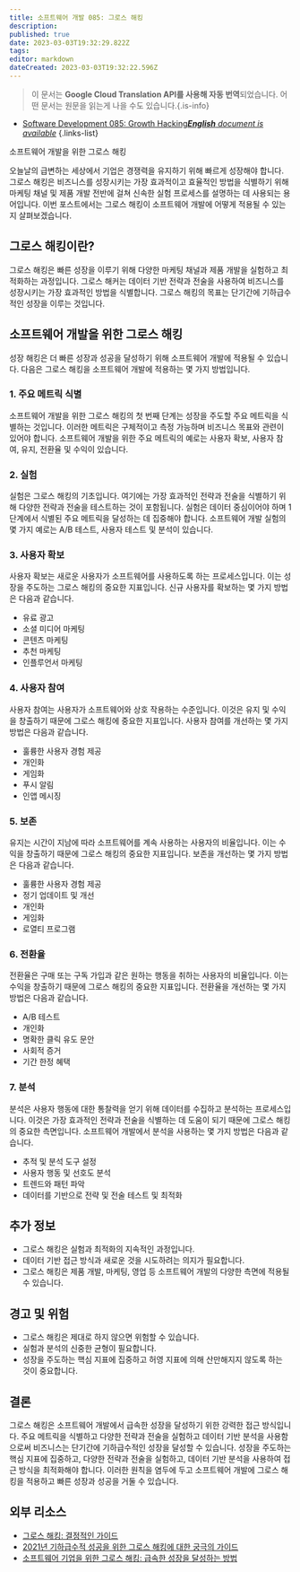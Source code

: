 ```yaml
---
title: 소프트웨어 개발 085: 그로스 해킹
description: 
published: true
date: 2023-03-03T19:32:29.822Z
tags: 
editor: markdown
dateCreated: 2023-03-03T19:32:22.596Z
---
```


> 이 문서는 **Google Cloud Translation API를 사용해 자동 번역**되었습니다.
어떤 문서는 원문을 읽는게 나을 수도 있습니다.{.is-info}



- [Software Development 085: Growth Hacking***English** document is available*](/en/Knowledge-base/Software-Development/Learning/software-development-085-growth-hacking)
{.links-list}


소프트웨어 개발을 위한 그로스 해킹

오늘날의 급변하는 세상에서 기업은 경쟁력을 유지하기 위해 빠르게 성장해야 합니다. 그로스 해킹은 비즈니스를 성장시키는 가장 효과적이고 효율적인 방법을 식별하기 위해 마케팅 채널 및 제품 개발 전반에 걸쳐 신속한 실험 프로세스를 설명하는 데 사용되는 용어입니다. 이번 포스트에서는 그로스 해킹이 소프트웨어 개발에 어떻게 적용될 수 있는지 살펴보겠습니다.

## 그로스 해킹이란?

그로스 해킹은 빠른 성장을 이루기 위해 다양한 마케팅 채널과 제품 개발을 실험하고 최적화하는 과정입니다. 그로스 해커는 데이터 기반 전략과 전술을 사용하여 비즈니스를 성장시키는 가장 효과적인 방법을 식별합니다. 그로스 해킹의 목표는 단기간에 기하급수적인 성장을 이루는 것입니다.

## 소프트웨어 개발을 위한 그로스 해킹

성장 해킹은 더 빠른 성장과 성공을 달성하기 위해 소프트웨어 개발에 적용될 수 있습니다. 다음은 그로스 해킹을 소프트웨어 개발에 적용하는 몇 가지 방법입니다.

### 1. 주요 메트릭 식별

소프트웨어 개발을 위한 그로스 해킹의 첫 번째 단계는 성장을 주도할 주요 메트릭을 식별하는 것입니다. 이러한 메트릭은 구체적이고 측정 가능하며 비즈니스 목표와 관련이 있어야 합니다. 소프트웨어 개발을 위한 주요 메트릭의 예로는 사용자 확보, 사용자 참여, 유지, 전환율 및 수익이 있습니다.

### 2. 실험

실험은 그로스 해킹의 기초입니다. 여기에는 가장 효과적인 전략과 전술을 식별하기 위해 다양한 전략과 전술을 테스트하는 것이 포함됩니다. 실험은 데이터 중심이어야 하며 1단계에서 식별된 주요 메트릭을 달성하는 데 집중해야 합니다. 소프트웨어 개발 실험의 몇 가지 예로는 A/B 테스트, 사용자 테스트 및 분석이 있습니다.

### 3. 사용자 확보

사용자 확보는 새로운 사용자가 소프트웨어를 사용하도록 하는 프로세스입니다. 이는 성장을 주도하는 그로스 해킹의 중요한 지표입니다. 신규 사용자를 확보하는 몇 가지 방법은 다음과 같습니다.

- 유료 광고
- 소셜 미디어 마케팅
- 콘텐츠 마케팅
- 추천 마케팅
- 인플루언서 마케팅

### 4. 사용자 참여

사용자 참여는 사용자가 소프트웨어와 상호 작용하는 수준입니다. 이것은 유지 및 수익을 창출하기 때문에 그로스 해킹에 중요한 지표입니다. 사용자 참여를 개선하는 몇 가지 방법은 다음과 같습니다.

- 훌륭한 사용자 경험 제공
- 개인화
- 게임화
- 푸시 알림
- 인앱 메시징

### 5. 보존

유지는 시간이 지남에 따라 소프트웨어를 계속 사용하는 사용자의 비율입니다. 이는 수익을 창출하기 때문에 그로스 해킹의 중요한 지표입니다. 보존을 개선하는 몇 가지 방법은 다음과 같습니다.

- 훌륭한 사용자 경험 제공
- 정기 업데이트 및 개선
- 개인화
- 게임화
- 로열티 프로그램

### 6. 전환율

전환율은 구매 또는 구독 가입과 같은 원하는 행동을 취하는 사용자의 비율입니다. 이는 수익을 창출하기 때문에 그로스 해킹의 중요한 지표입니다. 전환율을 개선하는 몇 가지 방법은 다음과 같습니다.

- A/B 테스트
- 개인화
- 명확한 클릭 유도 문안
- 사회적 증거
- 기간 한정 혜택

### 7. 분석

분석은 사용자 행동에 대한 통찰력을 얻기 위해 데이터를 수집하고 분석하는 프로세스입니다. 이것은 가장 효과적인 전략과 전술을 식별하는 데 도움이 되기 때문에 그로스 해킹의 중요한 측면입니다. 소프트웨어 개발에서 분석을 사용하는 몇 가지 방법은 다음과 같습니다.

- 추적 및 분석 도구 설정
- 사용자 행동 및 선호도 분석
- 트렌드와 패턴 파악
- 데이터를 기반으로 전략 및 전술 테스트 및 최적화

## 추가 정보

- 그로스 해킹은 실험과 최적화의 지속적인 과정입니다.
- 데이터 기반 접근 방식과 새로운 것을 시도하려는 의지가 필요합니다.
- 그로스 해킹은 제품 개발, 마케팅, 영업 등 소프트웨어 개발의 다양한 측면에 적용될 수 있습니다.

## 경고 및 위험

- 그로스 해킹은 제대로 하지 않으면 위험할 수 있습니다.
- 실험과 분석의 신중한 균형이 필요합니다.
- 성장을 주도하는 핵심 지표에 집중하고 허영 지표에 의해 산만해지지 않도록 하는 것이 중요합니다.

## 결론

그로스 해킹은 소프트웨어 개발에서 급속한 성장을 달성하기 위한 강력한 접근 방식입니다. 주요 메트릭을 식별하고 다양한 전략과 전술을 실험하고 데이터 기반 분석을 사용함으로써 비즈니스는 단기간에 기하급수적인 성장을 달성할 수 있습니다. 성장을 주도하는 핵심 지표에 집중하고, 다양한 전략과 전술을 실험하고, 데이터 기반 분석을 사용하여 접근 방식을 최적화해야 합니다. 이러한 원칙을 염두에 두고 소프트웨어 개발에 그로스 해킹을 적용하고 빠른 성장과 성공을 거둘 수 있습니다.

## 외부 리소스

- [그로스 해킹: 결정적인 가이드](https://www.crazyegg.com/blog/growth-hacking/)
- [2021년 기하급수적 성공을 위한 그로스 해킹에 대한 궁극의 가이드](https://www.singlegrain.com/growth-hacking/growth-hacking-techniques/)
- [소프트웨어 기업을 위한 그로스 해킹: 급속한 성장을 달성하는 방법](https://www.lean-labs.com/blog/growth-hacking-for-software-companies-how-to-achieve-rapid-growth)
